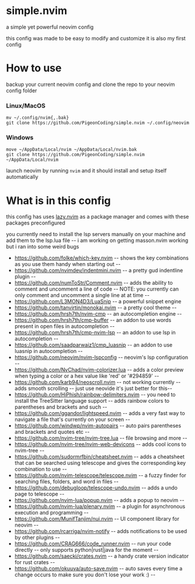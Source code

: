 # simple.nvim 
 a simple yet powerful neovim config

 this config was made to be easy to modify and customize 
 it is also my first config

 # How to use
backup your current neovim config and clone the repo to your neovim config folder
### Linux/MacOS

```
mv ~/.config/nvim{,.bak}
git clone https://github.com/PigeonCoding/simple.nvim ~/.config/neovim
```
### Windows
```
move ~/AppData/Local/nvim ~/AppData/Local/nvim.bak
git clone https://github.com/PigeonCoding/simple.nvim ~/AppData/Local/nvim
```
launch neovim by running `nvim` and it should install and setup itself automatically

# What is in this config
this config has uses [lazy.nvim](https://github.com/folke/lazy.nvim) as a package manager and comes with these packages preconfigured

you currently need to install the lsp servers manually on your machine and add them to the lsp.lua file -- i am working on getting masson.nvim working but i ran into some weird bugs

- https://github.com/folke/which-key.nvim -- shows the key combinations as you use them handy when starting out --
- https://github.com/nvimdev/indentmini.nvim  -- a pretty gud indentline plugin --
- https://github.com/numToStr/Comment.nvim -- adds the ability to comment and uncomment a line of code -- NOTE: you currently can only comment and uncomment a single line at at time --
- https://github.com/L3MON4D3/LuaSnip -- a powerful snippet engine
- https://github.com/tanvirtin/monokai.nvim -- a pretty cool theme --
- https://github.com/hrsh7th/nvim-cmp -- an autocompletion engine --
- https://github.com/hrsh7th/cmp-buffer -- an addon to use words present in open files in autocompletion --
- https://github.com/hrsh7th/cmp-nvim-lsp -- an addon to use lsp in autocompletion --
- https://github.com/saadparwaiz1/cmp_luasnip -- an addon to use luasnip in autocompletion --
- https://github.com/neovim/nvim-lspconfig -- neovim's lsp configuration --
- https://github.com/NvChad/nvim-colorizer.lua -- adds a color preview when typing a color or a hex value like 'red' or '#294859' --
- https://github.com/karb94/neoscroll.nvim -- not working currently -- adds smooth scrolling -- just use neovide it's just better for this--
- https://github.com/HiPhish/rainbow-delimiters.nvim -- you need to install the TreeSitter language support -- adds rainbow colors to parentheses and brackets and such --
- https://github.com/ggandor/lightspeed.nvim -- adds a very fast way to navigate a file that's currently on your screen --
- https://github.com/windwp/nvim-autopairs -- auto pairs parentheses and brackets and quotes etc --
- https://github.com/nvim-tree/nvim-tree.lua -- file browsing and more --
- https://github.com/nvim-tree/nvim-web-devicons -- adds cool icons to nvim-tree --
- https://github.com/sudormrfbin/cheatsheet.nvim -- adds a cheatsheet that can be searched using telescope and gives the corresponding key combination to use -- 
- https://github.com/nvim-telescope/telescope.nvim -- a fuzzy finder for searching files, folders, and word in files --
- https://github.com/debugloop/telescope-undo.nvim -- adds a undo page to telescope --
- https://github.com/nvim-lua/popup.nvim -- adds a popup to neovim --
- https://github.com/nvim-lua/plenary.nvim -- a plugin for asynchronous execution and programming --
- https://github.com/MunifTanjim/nui.nvim -- UI component library for neovim --
- https://github.com/rcarriga/nvim-notify -- adds notifications to be used by other plugins -- 
- https://github.com/CRAG666/code_runner.nvim -- run your code directly -- only supports python|rust|java for the moment --
- https://github.com/saecki/crates.nvim -- a handy crate version indicator for rust crates --
- https://github.com/okuuva/auto-save.nvim -- auto saves every time a change occurs to make sure you don't lose your work :) --

